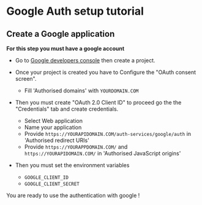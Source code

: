# Google Auth setup tutorial

## Create a Google application

**For this step you must have a google account**

* Go to [Google developers console](https://console.developers.google.com/) then create a project.

* Once your project is created you have to Configure the "OAuth consent screen".
    * Fill 'Authorised domains' with `YOURDOMAIN.COM`

* Then you must create "OAuth 2.0 Client ID" to proceed go the the "Credentials" tab and create credentials.
    
    * Select Web application
    * Name your application
    * Provide `https://YOURAPIDOMAIN.COM/auth-services/google/auth` in 'Authorised redirect URIs'
    * Provide `https://YOURAPPDOMAIN.COM/` and `https://YOURAPIDOMAIN.COM/` in 'Authorised JavaScript origins'
    
* Then you must set the environment variables
    * `GOOGLE_CLIENT_ID`
    * `GOOGLE_CLIENT_SECRET`
    
You are ready to use the authentication with google !